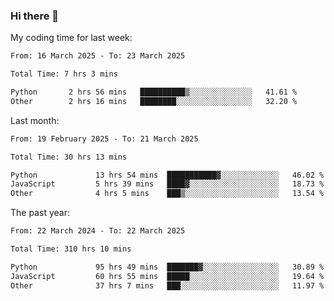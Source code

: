 ### Hi there 👋

My coding time for last week:

<!--START_SECTION:week-->

```txt
From: 16 March 2025 - To: 23 March 2025

Total Time: 7 hrs 3 mins

Python       2 hrs 56 mins   ██████████▒░░░░░░░░░░░░░░   41.61 %
Other        2 hrs 16 mins   ████████░░░░░░░░░░░░░░░░░   32.20 %
```

<!--END_SECTION:week-->

Last month:

<!--START_SECTION:month-->

```txt
From: 19 February 2025 - To: 21 March 2025

Total Time: 30 hrs 13 mins

Python             13 hrs 54 mins  ███████████▓░░░░░░░░░░░░░   46.02 %
JavaScript         5 hrs 39 mins   ████▓░░░░░░░░░░░░░░░░░░░░   18.73 %
Other              4 hrs 5 mins    ███▒░░░░░░░░░░░░░░░░░░░░░   13.54 %
```

<!--END_SECTION:month-->

The past year:

<!--START_SECTION:year-->

```txt
From: 22 March 2024 - To: 22 March 2025

Total Time: 310 hrs 10 mins

Python             95 hrs 49 mins  ███████▓░░░░░░░░░░░░░░░░░   30.89 %
JavaScript         60 hrs 55 mins  █████░░░░░░░░░░░░░░░░░░░░   19.64 %
Other              37 hrs 7 mins   ███░░░░░░░░░░░░░░░░░░░░░░   11.97 %
```

<!--END_SECTION:year-->
